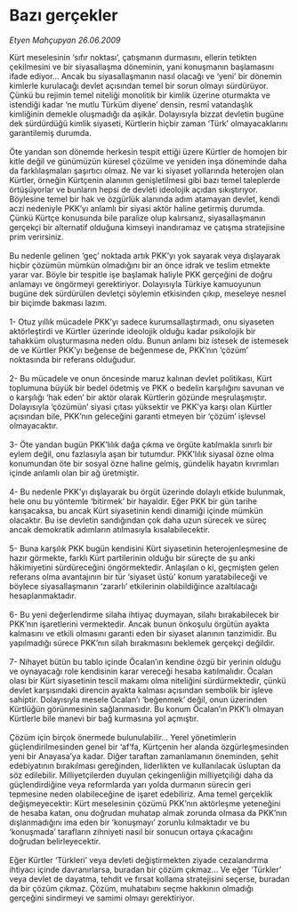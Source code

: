 # Bazı gerçekler

*Etyen Mahçupyan 26.06.2009*

<div class="taraf_structure_2col_1zq">
<div class="margen_n">



 <p>Kürt meselesinin ‘sıfır noktası’, çatışmanın durmasını, ellerin tetikten çekilmesini ve bir siyasallaşma döneminin, yani konuşmanın başlamasını ifade ediyor... Ancak bu siyasallaşmanın nasıl olacağı ve ‘yeni’ bir dönemin kimlerle kurulacağı devlet açısından temel bir sorun olmayı sürdürüyor. Çünkü bu rejimin temel niteliği monolitik bir kimlik üzerine oturmakta ve istendiği kadar ‘ne mutlu Türküm diyene’ densin, resmî vatandaşlık kimliğinin demekle oluşmadığı da aşikâr. Dolayısıyla bizzat devletin bugüne dek sürdürdüğü kimlik siyaseti, Kürtlerin hiçbir zaman ‘Türk’ olmayacaklarını garantilemiş durumda. <br/><br/>Öte yandan son dönemde herkesin tespit ettiği üzere Kürtler de homojen bir kitle değil ve günümüzün küresel çözülme ve yeniden inşa döneminde daha da farklılaşmaları şaşırtıcı olmaz. Ne var ki siyaset yollarında heterojen olan Kürtler, örneğin Kürtçenin alanının genişletilmesi gibi bazı temel taleplerde örtüşüyorlar ve bunların hepsi de devleti ideolojik açıdan sıkıştırıyor. Böylesine temel bir hak ve özgürlük alanında adım atamayan devlet, kendi aczi nedeniyle PKK’yı anlamlı bir siyasi aktör haline getirmiş durumda. Çünkü Kürtçe konusunda bile paralize olup kalırsanız, siyasallaşmanın gerçekçi bir alternatif olduğuna kimseyi inandıramaz ve çatışma stratejisine prim verirsiniz. <br/><br/>Bu nedenle gelinen ‘geç’ noktada artık PKK’yı yok sayarak veya dışlayarak hiçbir çözümün mümkün olmadığını bir an önce idrak ve teslim etmekte yarar var. Böyle bir tespitle işe başlamak haliyle PKK gerçeğini de doğru anlamayı ve öngörmeyi gerektiriyor. Dolayısıyla Türkiye kamuoyunun bugüne dek sürdürülen devletçi söylemin etkisinden çıkıp, meseleye nesnel bir biçimde bakması lazım. <br/><br/>1- Otuz yıllık mücadele PKK’yı sadece kurumsallaştırmadı, onu siyaseten aktörleştirdi ve Kürtler üzerinde ideolojik olduğu kadar psikolojik bir tahakküm oluşturmasına neden oldu. Bunun anlamı biz istesek de istemesek de ve Kürtler PKK’yı beğense de beğenmese de, PKK’nın ‘çözüm’ noktasında bir referans olduğudur. <br/><br/>2- Bu mücadele ve onun öncesinde maruz kalınan devlet politikası, Kürt toplumuna büyük bir bedel ödetmiş ve PKK o bedelin karşılığını savunan ve o karşılığı ‘hak eden’ bir aktör olarak Kürtlerin gözünde meşrulaşmıştır. Dolayısıyla ‘çözümün’ siyasi çıtası yüksektir ve PKK’ya karşı olan Kürtler açısından bile, PKK’nın geleceğini garanti etmeyen bir ‘çözüm’ işlevsel olmayacaktır. <br/><br/>3- Öte yandan bugün PKK’lılık dağa çıkma ve örgüte katılmakla sınırlı bir eylem değil, onu fazlasıyla aşan bir tutumdur. PKK’lılık siyasal özne olma konumundan öte bir sosyal özne haline gelmiş, gündelik hayatın kıvrımları içinde anlamlı olan bir ağ üretmiştir. <br/><br/>4- Bu nedenle PKK’yı dışlayarak bu örgüt üzerinde dolaylı etkide bulunmak, hele onu bu yöntemle ‘bitirmek’ bir hayaldir. Eğer PKK bir gün tarihe karışacaksa, bu ancak Kürt siyasetinin kendi dinamiği içinde mümkün olacaktır. Bu ise devletin sandığından çok daha uzun sürecek ve süreç ancak demokratik adımların atılmasıyla kısalabilecektir. <br/><br/>5- Buna karşılık PKK bugün kendisini Kürt siyasetinin heterojenleşmesine de hazır görmekte, farklı Kürt partilerinin olduğu bir süreçte de şu anki hâkimiyetini sürdüreceğini öngörmektedir. Anlaşılan o ki, geçmişten gelen referans olma avantajının bir tür ‘siyaset üstü’ konum yaratabileceği ve böylece siyasallaşmanın ‘zararlı’ etkilerinin olabildiğince azaltılacağı hesaplanmaktadır. <br/><br/>6- Bu yeni değerlendirme silaha ihtiyaç duymayan, silahı bırakabilecek bir PKK’nın işaretlerini vermektedir. Ancak bunun önkoşulu örgütün ayakta kalmasını ve etkili olmasını garanti eden bir siyaset alanının tanzimidir. Bu yapılmadığı sürece PKK’nın silah bırakmasını beklemek gerçekçi değildir. <br/><br/>7- Nihayet bütün bu tablo içinde Öcalan’ın kendine özgü bir yerinin olduğu ve oynayacağı role kendisinin karar vereceği hesaba katılmalıdır. Öcalan olası bir Kürt siyasetinin tescil makamı olma niteliğini sürdürmektedir, çünkü devlet karşısındaki direncin ayakta kalması açısından sembolik bir işleve sahiptir. Dolayısıyla mesele Öcalan’ı ‘beğenmek’ değil, onun üzerinden Kürtlüğün görünmesinin sağlanmasıdır. Bu konum Öcalan’ın PKK’lı olmayan Kürtlerle bile manevi bir bağ kurmasına yol açmıştır. <br/><br/>Çözüm için birçok önermede bulunulabilir... Yerel yönetimlerin güçlendirilmesinden genel bir ‘af’fa, Kürtçenin her alanda özgürleşmesinden yeni bir Anayasa’ya kadar. Diğer taraftan zamanlamanın öneminden, şehit edebiyatının bırakılması gereğinden, liderlikten ve kullanılacak üsluptan da söz edilebilir. Milliyetçilerden duyulan çekingenliğin milliyetçiliği daha da güçlendirdiğine veya reformlarda yarı yolda durmanın sürecin geri tepmesine neden olabileceğine de işaret edebiliriz. Ama temel gerçeklik değişmeyecektir: Kürt meselesinin çözümü PKK’nın aktörleşme yeteneğini de hesaba katan, onu doğrudan muhatap almak zorunda olmasa da PKK’nın dışlanmadığını ima eden bir ‘konuşmayı’ zorunlu kılmaktadır ve bu ‘konuşmada’ tarafların zihniyeti nasıl bir sonucun ortaya çıkacağını doğrudan belirleyecektir. <br/><br/>Eğer Kürtler ‘Türkleri’ veya devleti değiştirmekten ziyade cezalandırma ihtiyacı içinde davranırlarsa, buradan bir çözüm çıkmaz... Ve eğer ‘Türkler’ veya devlet de dayatma, tehdit ve fırsat kollama stratejisini seçerse, buradan da bir çözüm çıkmaz. Çözüm, muhatabını seçme hakkının olmadığı gerçeğini sindirmeyi ve samimi olmayı gerektiriyor.</p>
<br/>
<br/>
<br/>



<br/>


<div id="taraf_not">
</div>

</div>


</div>
